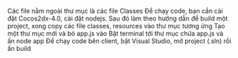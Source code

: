 Các file nằm ngoài thư mục là các file Classes
Để chạy code, bạn cần cài đặt Cocos2dx-4.0, cài đặt nodejs.
Sau đó làm theo hướng dẫn để build một project, xong copy các file classes, resources vào thư mục tương ứng
Tạo một thư mục mới và bỏ app.js vào
Bật terminal tới thư mục chứa app.js và ấn node app
Để chạy code bên client, bật Visual Studio, mở project (.sln) rồi ấn build


 
